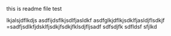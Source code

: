 this is readme file test

lkjalsjdflkdjs
asdfijdsflkjsdlfjasldkf
asdfglkjdflkjsdklfjasldjflsdkjf
=sadfjsdlkfjdsklfjsdkjfsdkjfklsdjfljsadf
sdfsdjfk
sdfldsf
sfjlkd
